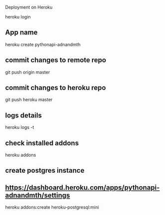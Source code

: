 Deployment on Heroku

heroku login
## App name
heroku create pythonapi-adnandmth 
## commit changes to remote repo
git push origin master
## commit changes to heroku repo
git push heroku master
## logs details
heroku logs -t
## check installed addons
heroku addons
## create postgres instance
## https://dashboard.heroku.com/apps/pythonapi-adnandmth/settings
heroku addons:create heroku-postgresql:mini
